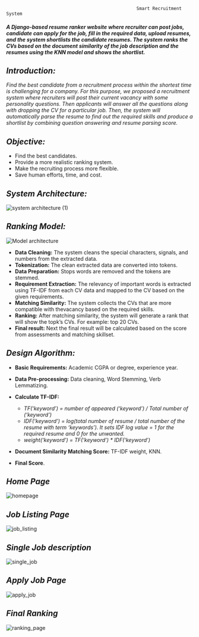                                                      Smart Recruitment System
#### _A Django-based resume ranker website where recruiter can post jobs, candidate can apply for the job, fill in the required data, upload resumes, and the system shortlists the candidate resumes. The system ranks the CVs based on the document similarity of the job description and the resumes using the KNN model and shows the shortlist._

## _Introduction:_ 
_Find the best candidate from a recruitment process within the shortest time is challenging for a company. For this purpose, we proposed a recruitment system where recruiters will post their current vacancy with some personality questions. Then applicants will answer all the questions along with dropping the CV for a particular job. Then, the system will automatically parse the resume to find out the required skills and produce a shortlist by combining question answering and resume parsing score._

## _Objective:_
* Find the best candidates.
* Provide a more realistic ranking system.
* Make the recruiting process more flexible.
* Save human efforts, time, and cost.

## _System Architecture:_
![system architecture (1)](https://user-images.githubusercontent.com/66861180/129874802-22818723-4102-46a8-a44e-aaab377281d5.png)

## _Ranking Model:_
![Model architecture](https://user-images.githubusercontent.com/66861180/129875039-633c9bbf-0e5b-4552-8352-c145c961ef2c.png)
* **Data Cleaning:** The system cleans the special characters, signals, and numbers from the extracted data.
* **Tokenization:** The clean extracted data are converted into tokens.
* **Data Preparation:** Stops words are removed and the tokens are stemmed.
* **Requirement Extraction:** The relevancy of important words is extracted using TF-IDF from each CV data and mapped to the CV based on the given requirements.
* **Matching Similarity:** The system collects the CVs that are more compatible with thevacancy based on the required skills.
* **Ranking:** After matching similarity, the system will generate a rank that will show the topk’s CVs. For example: top 20 CVs.
* **Final result:** Next the final result will be calculated based on the score from assessments and matching skillset.




## _Design Algorithm:_
* **Basic Requirements:** Academic CGPA or degree, experience year.
* **Data Pre-processing:** Data cleaning, Word Stemming, Verb Lemmatizing.
* **Calculate TF-IDF:** 
   * _TF(‘keyword’) = number of appeared (‘keyword’) / Total number of (‘keyword’)_
   * _IDF(‘keyword’) = log(total number of resume / total number of the resume with term ‘keywords’). It sets IDF log value = 1 for the required resume and 0 for the unwanted._
   * _weight(‘keyword’) = TF(‘keyword’) * IDF(‘keyword’)_
   
* **Document Similarity Matching Score:** TF-IDF weight, KNN.
* **Final Score**.
   

## _Home Page_
![homepage](https://user-images.githubusercontent.com/66861180/147251958-206f7eb6-a37b-431f-a072-cc04a5cd5589.PNG)

## _Job Listing Page_
![job_listing](https://user-images.githubusercontent.com/66861180/147252023-4d86ed09-c0c5-40bb-b074-cbf95009c265.PNG)

## _Single Job description_
![single_job](https://user-images.githubusercontent.com/66861180/147252001-d47c57cd-bc28-4c2d-9a0a-fe6ffeb29947.PNG)

## _Apply Job Page_
![apply_job](https://user-images.githubusercontent.com/66861180/147252049-9a443358-840f-4c33-86b4-b41b9fffe869.PNG)

## _Final Ranking_
![ranking_page](https://user-images.githubusercontent.com/66861180/147252086-5c082833-2c1c-415c-a131-6e68f11e62e5.PNG)


